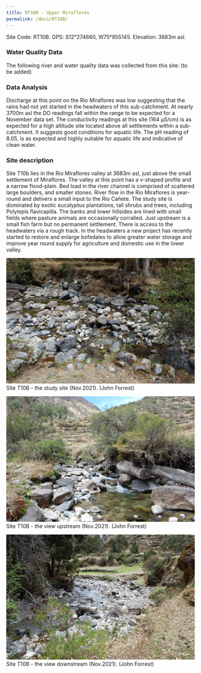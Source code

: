 ```yaml
---
title: RT10B - Upper Miraflores
permalink: /docs/RT10B/
---
```



Site Code: RT10B.  GPS: S12°274660, W75°855145. Elevation:
3683m asl.

### Water Quality Data

The following river and water quality data was collected from this site: (to be added)

### Data Analysis

Discharge at this point on the Rio Miraflores was low suggesting that the rains had not yet started in the headwaters of this sub-catchment. 
At nearly 3700m asl the DO readings fall within the range to be expected for a November data set. 
The conductivity readings at this site (164 µS/cm) is as expected for a high altitude site located above all settlements within a sub-catchment. It suggests good conditions for aquatic life.
The pH reading of 8.05, is as expected and highly suitable for aquatic life and indicative of clean water. 


### Site description

Site T10b lies in the Rio Miraflores valley at 3683m asl, just above the small settlement of Miraflores. The valley at this point has a v-shaped profile and a narrow flood-plain. Bed load in the river channel is comprised of scattered large boulders, and smaller stones. River flow in the Rio Miraflores is year-round and delivers a small input to the Rio Cañete. 
The study site is dominated by exotic eucalyptus plantations, tall shrubs and trees, including Polylepis flavicapilla. The banks and lower hillsides are lined with small fields where pasture animals are occasionally corralled. 
Just upstream is a small fish farm but no permanent settlement. There is access to the headwaters via a rough track. In the headwaters a new project has recently started to restore and enlarge bofedales to allow greater water storage and improve year round supply for agriculture and domestic use in the lower valley. 



![Site T10B - the study site. (John Forrest)](/assets/SiteDescriptions/T10/T10BSSite.JPG)
Site T10B - the study site (Nov.2021). (John Forrest)

![Site T10B - the study site. (John Forrest)](/assets/SiteDescriptions/T10/T10BViewupstream.JPG)
Site T10B - the view upstream (Nov.2021). (John Forrest)

![Site T10B - the study site. (John Forrest)](/assets/SiteDescriptions/T10/T10BViewdownstream.JPG)
Site T10B - the view downstream (Nov.2021). (John Forrest)

